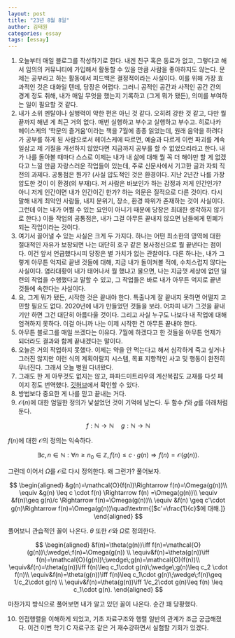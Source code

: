 ```yaml
---
layout: post
title: "23년 8월 8일"
author: 김태원
categories: essay
tags: [essay]
---
```


1. 오늘부터 매일 블로그를 작성하기로 한다. 내겐 친구 혹은 동료가 없고, 
    그렇다고 해서 임의의 커뮤니티에 가입해서 활동할 수 있을 만큼 사람을
    좋아하지도 않는다. 문제는 공부라고 하는 활동에서 피드백은 결정적이라는
    사실이다. 이를 위해 가장 효과적인 것은 대화일 텐데, 당장은 어렵다.
    그러니 공적인 공간과 사적인 공간 간의 경계 정도 취해, 내가 매일 무엇을
    했는지 기록하고 (그게 뭐가 됐든), 의미를 부여하는 일이 필요할 것 같다.
2. 내가 소위 멘탈이나 실행력이 약한 편은 아닌 것 같다. 오히려 강한 것 같고,
    다만 뭘 끝까지 해낸 게 최근 거의 없다. 매번 실행하고 부수고 실행하고 부수고. 
    히로나카 헤이스케의 '학문의 즐거움'이라는 책을 7월에 종종 읽었는데,
    원래 음악을 하려다가 공부를 하게 된 사람으로서 헤이스케에 따르면, 예술과
    다르게 이런 파괴를 계속 일삼고 제 기질을 개선하지 않았다면 지금까지 공부를
    할 수 없었으리라고 한다. 내가 나를 돌아볼 때마다 스스로 이제는 내가 내 삶에
    대해 뭘 꼭 더 해야만 할 게 없겠다고 느낄 만큼 자랑스러운 작업들이 있는데, 
    주로 신문사에서 기고한 글과 자퇴 직전의 과제다. 공통점은 뭔가?
    (사실 압도적인 것은 환경이다. 지난 2년간 나를 가장 압도한 것이 이 
     환경(의 부재)다. 저 사람은 바보인가 하는 감정과 저게 인간인가? 아니 저게
     인간이면 내가 인간이긴 한가? 하는 의문은 질적으로 다른 것이다. 다시 말해
     내게 최악인 사람들, 내지 분위기, 장소, 환경 따위가 존재하는 것이 사실이다. 
     그런데 이는 내가 어쩔 수 있는 요인이 아니기 때문에 당장은 최대한 생각하지
     않기로 한다.) 이들 작업의 공통점은, 내가 그걸 아무튼 끝내지 않으면 남들에게
    민폐가 되는 작업이라는 것이다.
3. 여기서 끌어낼 수 있는 사실은 크게 두 가지다. 하나는 어떤 최소한의 영역에
    대한 절대적인 자유가 보장되면 나는 대단히 호구 같은 봉사정신으로 뭘
    끝낸다는 점이다. 이건 앞서 언급했다시피 당장은 별 가치가 없는 관찰이다.
    다른 하나는, 내가 그렇게 아무튼 억지로 끝낸 것들에 대해, 지금 내가
    돌이켜볼 적에, 수치스럽지 않다는 사실이다. 염라대황이 내가 태어나서 뭘
    했냐고 물으면, 나는 지금껏 세상에 없던 일련의 작업을 수행했다고 말할
    수 있고, 그 작업들은 바로 내가 아무튼 억지로 끝낸 것들에 속한다는
    사실이다. 
4. 요, 그게 뭐가 됐든, 시작한 것은 끝내야 한다. 특출나게 잘 끝내지 못하면
    어떨지 고민할 필요도 없다. 2020년에 내가 만들었던 것들을 보라. 어차피
    내가 그것을 끝내기만 하면 그건 대단히 아름다울 것이다. 그리고 사실
    누구도 나보다 내 작업에 대해 엄격하지 못하다. 이걸 아니까 나는 이제 
    시작한 건 아무튼 끝내야 한다.
5. 아무튼 블로그를 매일 쓰겠다는 이유다. 7월에 하겠다고 한 것들을 아무튼 
    언제가 되더라도 결과와 함께 끝내겠다는 말이다. 
6. 오늘은 거의 작업하지 못했다. 이제는 약을 안 먹는다고 해서 심각하게 죽고
    싶거나 그러진 않지만 이런 식의 계획이랄지 시스템, 목표 지향적인 사고 및
    행동이 완전히 무너진다. 그래서 오늘 병원 다녀왔다.
7. 그래도 한 게 아무것도 없지는 않고, 파파드미트리우의 계산복잡도 교재를
다섯 페이지 정도 번역했다. [깃허브](https://github.com/pangmoo-KTW/TRANS/blob/main/Books/Papadimitriou/Papadimitriou1994.pdf)에서 확인할 수 있다. 
8. 방법보다 중요한 게 나를 믿고 끝내는 거다.
9. $\mathcal{O}(n)$에 대한 엄밀한 정의가 낯설었던 것이 기억에 남는다. 두 함수 $f$와 $g$를
아래처럼 둔다.

$$
f:\mathbb{\mathbb{N}}\rightarrow{\mathbb{N}}\quad g:\mathbb{N}\rightarrow{\mathbb{N}}
$$

$f(n)$에 대한 $\mathcal{O}$의 정의는 익숙하다.

$$
\exists c, n\in\mathbb{N}:\forall n\geq n_0\in\mathbb{Z}, f(n)\leq c\cdot g(n)\Rightarrow f(n)=\mathcal{O}(g(n)).
$$

그런데 이어서 $\Omega$를 $\mathcal{O}$로 다시 정의한다. 왜 그런가? 풀어보자.

$$
\begin{aligned}
&g(n)=\mathcal{O}(f(n))\Rightarrow f(n)=\Omega(g(n))\\
\equiv &g(n) \leq c \cdot f(n) \Rightarrow f(n) =\Omega(g(n))\\
\equiv &f(n)\geq g(n)/c \Rightarrow f(n)=\Omega(g(n))\\
\equiv &f(n) \geq c'\cdot g(n)\Rightarrow f(n)=\Omega(g(n))\quad\textrm{[$c'=\frac{1}{c}$에 대해.]}
\end{aligned}
$$

풀어보니 관습적인 꼴이 나온다. $\theta$ 또한 $\mathcal{O}$와 $\Omega$로 정의한다.

$$
\begin{aligned}
&f(n)=\theta(g(n))\iff f(n)=\mathcal{O}(g(n))\;\wedge\;f(n)=\Omega(g(n)) \\
\equiv&f(n)=\theta(g(n))\iff f(n)=\mathcal{O}(g(n))\;\wedge\;g(n)=\mathcal{O}(f(n))\\
\equiv&f(n)=\theta(g(n))\iff f(n)\leq c_1\cdot g(n)\;\wedge\;g(n)\leq c_2 \cdot f(n)\\
\equiv&f(n)=\theta(g(n))\iff f(n)\leq c_1\cdot g(n)\;\wedge\;f(n)\geq 1/c_2\cdot g(n) \\
\equiv&f(n)=\theta(g(n))\iff 1/c_2\cdot g(n)\leq f(n) \leq c_1\cdot g(n).
\end{aligned}
$$

마찬가지 방식으로 풀어보면 내가 알고 있던 꼴이 나온다. 순간 꽤 당황했다.

10. 인접행렬을 이해하게 되었고, 기초 자료구조와 행렬 일반의 관계가 조금 궁금해졌다.
이건 이번 학기 C 자료구조 같은 거 재수강하면서 실험할 기회가 있겠다. 
